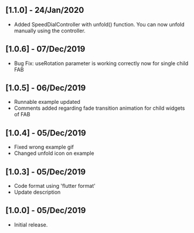 ## [1.1.0] - 24/Jan/2020

- Added SpeedDialController with unfold() function. You can now unfold manually using the controller.

## [1.0.6] - 07/Dec/2019

- Bug Fix: useRotation parameter is working correctly now for single child FAB

## [1.0.5] - 06/Dec/2019

- Runnable example updated
- Comments added regarding fade transition animation for child widgets of FAB

## [1.0.4] - 05/Dec/2019

- Fixed wrong example gif
- Changed unfold icon on example

## [1.0.3] - 05/Dec/2019

- Code format using 'flutter format'
- Update description

## [1.0.0] - 05/Dec/2019

- Initial release.
